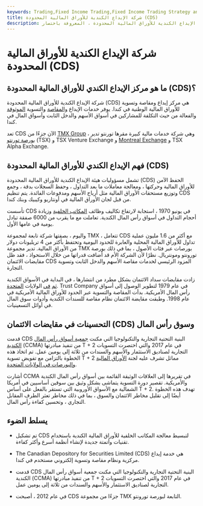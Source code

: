 ```yaml
---
keywords: Trading,Fixed Income Trading,Fixed Income Trading Strategy and Education,Strategy and Education
title: شركة الإيداع الكندية للأوراق المالية المحدودة (CDS)
description: شركة الإيداع الكندية للأوراق المالية المحدودة ، المعروفة باختصار CDS ، هي مركز الإيداع والمقاصة والتسوية الكندي للأوراق المالية الوطنية.
---
```


# شركة الإيداع الكندية للأوراق المالية المحدودة (CDS)
## ما هو مركز الإيداع الكندي للأوراق المالية المحدودة (CDS)؟

شركة الإيداع الكندية للأوراق المالية المحدودة (CDS) هي مركز إيداع ومقاصة وتسوية للأوراق المالية الوطنية في كندا. يوفر خدمات الإيداع [والمقاصة](/clearing) والتسوية [الموثوقة](/settlement_period) والفعالة من حيث التكلفة للمشاركين في أسواق الأسهم والدخل الثابت وأسواق المال في كندا.

تعد CDS الآن جزءًا من [TMX Group](/tmx-group) ، وهي شركة خدمات مالية كبيرة مقرها تورنتو تدير [بورصة تورنتو](/toronto-stock-exchange-tsx) (TSX) و TSX Venture Exchange و [Montreal Exchange](/montrealexchange) و TSX Alpha Exchange.

## فهم الإيداع الكندي للأوراق المالية المحدودة (CDS)

تشمل مسؤوليات هيئة الإيداع الكندية للأوراق المالية المحدودة (CDS) الحفظ الآمن للأوراق المالية وحركتها ، ومعالجة معاملات ما بعد التداول ، وحفظ السجلات بدقة ، وجمع وتوزيع مستحقات الأوراق المالية مثل أرباح الأسهم ومدفوعات الفائدة. يتم تنظيم CDS من قبل لجان الأوراق المالية في أونتاريو وكيبيك وبنك كندا.

تأسست CDS في يونيو 1970 ، استجابة لارتفاع تكاليف وظائف [المكاتب الخلفية](/backoffice) وزيادة أحجام التداول في أسواق رأس المال الكندية. تعاملت مع ما يقرب من 6000 صفقة تبادل يومية في عامها الأول.

واليوم ، بصفتها شركة تابعة لمجموعة TMX ، تتعامل CDS مع أكثر من 1.6 مليون عملية تداول للأوراق المالية المحلية والعابرة للحدود اليومية وتحتفظ بأكثر من 4 تريليونات دولار من الأوراق المالية. تدير مجموعة TMX بورصات عبر فئات الأصول ، بما في ذلك بورصة تورونتو ومونتريال. نظرًا لأن الشركة الأم قد أضافت قدراتها من خلال الاستحواذ ، فقد ظل مقايضات الائتمان CDS المزود الرئيسي لخدمات مقاصة الأسهم والدخل الثابت وتسوية التجارة.

زادت مقايضات سداد الائتمان بشكل مطرد من انتشارها ، في البداية في الأسواق الكندية [ثم](/montrealexchange) [في](/montrealexchange) الولايات [المتحدة](/toronto-stock-exchange-tsx). Trust Company في عام 1979 لتطوير الوصول إلى أسواق رأس المال الأمريكية. بدأت المقاصة والتسوية عبر الحدود للأوراق المالية الأمريكية في عام 1998. وطبقت مقايضة الائتمان نظام مقاصة للسندات الكندية وأدوات سوق المال في أوائل التسعينيات.

## التحسينات في مقايضات الائتمان (CDS) وسوق رأس المال

قدمت CDS البنية التحتية التجارية والتكنولوجيا التي مكنت [جمعية أسواق رأس المال الكندية](/capital-pool-company-tsx-venture) (CCMA) من تنفيذ مبادرتها T + 2 في عام 2017 والتي اختصرت التسويات التجارية لصناديق الاستثمار والأسهم والسندات من ثلاثة إلى يومين عمل. تم اتخاذ هذه الخطوة بالتزامن مع تفويض تسوية T + 2 مماثل تشرف عليه لجنة [الأوراق المالية والبورصات في الولايات المتحدة](/sec).

أشارت CCMA في تقريرها إلى العلاقات الوثيقة القائمة بين أسواق رأس المال الكندية والأمريكية. تقصير دورة التسوية يتماشى بشكل وثيق بين سوقين أساسيين في أمريكا الشمالية مع الأسواق الأوروبية التي تستقر بالفعل على أساس T + 2. تهدف هذه الخطوة أيضًا إلى تقليل مخاطر الائتمان والسوق ، بما في ذلك مخاطر تعثر الطرف المقابل التجاري ، وتحسين كفاءة رأس المال.

## يسلط الضوء

- تم تشكيل CDS لتبسيط معالجة المكاتب الخلفية للأوراق المالية الكندية باستخدام تقنيات وأتمتة جديدة لإنشاء أنظمة أسرع وأكثر كفاءة.

- The Canadian Depository for Securities Limited (CDS) هي خدمة إيداع مركزية ونظام مقاصة وتسوية إلكتروني مستخدم في كندا.

- قدمت CDS البنية التحتية التجارية والتكنولوجيا التي مكنت جمعية أسواق رأس المال الكندية (CCMA) من تنفيذ مبادرتها T + 2 في عام 2017 والتي اختصرت التسويات التجارية لصناديق الاستثمار والأسهم والسندات من ثلاثة إلى يومين عمل.

- في عام 2012 ، أصبحت CDS جزءًا من مجموعة TMX التابعة لبورصة تورونتو.

